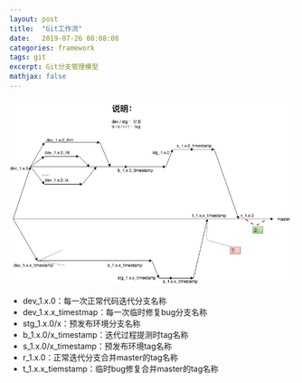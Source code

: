 ```yaml
---
layout: post
title:  "Git工作流"
date:   2019-07-26 08:08:08
categories: framework
tags: git
excerpt: Git分支管理模型
mathjax: false
---
```


![avatar](https://github.com/hongmong/hongmong.github.io/blob/master/_posts/image/2019-07-26%20105800.png?raw=true)

- dev_1.x.0：每一次正常代码迭代分支名称
- dev_1.x.x_timestmap：每一次临时修复bug分支名称
- stg_1.x.0/x：预发布环境分支名称
- b_1.x.0/x_timestamp：迭代过程提测时tag名称
- s_1.x.0/x_timestamp：预发布环境tag名称
- r_1.x.0：正常迭代分支合并master的tag名称
- t_1.x.x_tiemstamp：临时bug修复合并master的tag名称